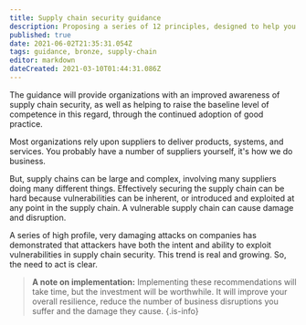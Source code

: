 ```yaml
---
title: Supply chain security guidance
description: Proposing a series of 12 principles, designed to help you establish effective control and oversight of your supply chain.
published: true
date: 2021-06-02T21:35:31.054Z
tags: guidance, bronze, supply-chain
editor: markdown
dateCreated: 2021-03-10T01:44:31.086Z
---
```


The guidance will provide organizations with an improved awareness of supply chain security, as well as helping to raise the baseline level of competence in this regard, through the continued adoption of good practice. 

Most organizations rely upon suppliers to deliver products, systems, and services. You probably have a number of suppliers yourself, it's how we do business. 

But, supply chains can be large and complex, involving many suppliers doing many different things. Effectively securing the supply chain can be hard because vulnerabilities can be inherent, or introduced and exploited at any point in the supply chain. A vulnerable supply chain can cause damage and disruption.

A series of high profile, very damaging attacks on companies has demonstrated that attackers have both the intent and ability to exploit vulnerabilities in supply chain security. This trend is real and growing. So, the need to act is clear.

> **A note on implementation:**
> Implementing these recommendations will take time, but the investment will be worthwhile. It will improve your overall resilience, reduce the number of business disruptions you suffer and the damage they cause.
{.is-info}
